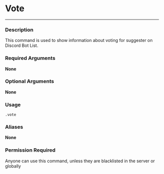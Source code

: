 # Vote
---
### Description
This command is used to show information about voting for suggester on Discord Bot List.
### Required Arguments
**None**
### Optional Arguments
**None**
### Usage
```
.vote 
```
### Aliases
**None**
### Permission Required
Anyone can use this command, unless they are blacklisted in the server or globally
